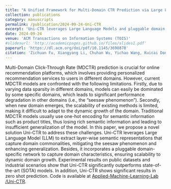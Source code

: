 ```yaml
---
title: "A Unified Framework for Multi-Domain CTR Prediction via Large Language Models"
collection: publications
category: manuscripts
permalink: /publication/2024-09-24-Uni-CTR
excerpt: 'Uni-CTR leverages Large Language Models and pluggable domain networks to address the seesaw phenomenon and scalability challenges in multi-domain CTR prediction, achieving state-of-the-art performance across various scenarios.'
date: 2024-09-24
venue: 'ACM Transactions on Information Systems (TOIS)'
#slidesurl: 'http://academicpages.github.io/files/slides1.pdf'
paperurl: 'https://dl.acm.org/doi/pdf/10.1145/3698878'
citation: 'Zichuan Fu, Xiangyang Li, Chuhan Wu, Yichao Wang, Kuicai Dong, Xiangyu Zhao, Mengchen Zhao, Huifeng Guo, and Ruiming Tang. 2024. A Unified Framework for Multi-Domain CTR Prediction via Large Language Models. ACM Trans. Inf. Syst. Just Accepted (October 2024). <a href="https://doi.org/10.1145/3698878">https://doi.org/10.1145/3698878</a>'
---
```


Multi-Domain Click-Through Rate (MDCTR) prediction is crucial for online recommendation platforms, which involves providing personalized recommendation services to users in different domains. However, current MDCTR models are confronted with the following limitations. Firstly, due to varying data sparsity in different domains, models can easily be dominated by some specific domains, which leads to significant performance degradation in other domains (i.e., the “seesaw phenomenon”). Secondly, when new domain emerges, the scalability of existing methods is limited, making it difficult to adapt to the dynamic growth of the domain. Traditional MDCTR models usually use one-hot encoding for semantic information such as product titles, thus losing rich semantic information and leading to insufficient generalization of the model. In this paper, we propose a novel solution Uni-CTR to address these challenges. Uni-CTR leverages Large Language Model (LLM) to extract layer-wise semantic representations that capture domain commonalities, mitigating the seesaw phenomenon and enhancing generalization. Besides, it incorporates a pluggable domain-specific network to capture domain characteristics, ensuring scalability to dynamic domain growth. Experimental results on public datasets and industrial scenarios show that Uni-CTR significantly outperforms state-of-the-art (SOTA) models. In addition, Uni-CTR shows significant results in zero shot prediction. Code is available at [Applied-Machine-Learning-Lab
/Uni-CTR](https://github.com/Applied-Machine-Learning-Lab/Uni-CTR.git).